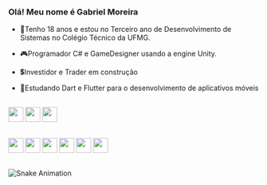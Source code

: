 ### Olá! Meu nome é Gabriel Moreira

- 🎂Tenho 18 anos e estou no Terceiro ano de Desenvolvimento de Sistemas no Colégio Técnico da UFMG.

- 🎮Programador C# e GameDesigner usando a engine Unity.

- 💲Investidor e Trader em construção

- 📱Estudando Dart e Flutter para o desenvolvimento de aplicativos móveis

<!-- - 💸Estudando NTSL(Nelogica Trade System Language) e MQL5(MetaQuotes Language) para o desenvolvimento de bots para operações na bolsa de valores. -->

<!-- GITHUB STATS -->
<!-- <div>
  <a href="https://github.com/moreira-gabriel">
  <img height="180em" src="https://github-readme-stats.vercel.app/api?username=moreira-gabriel&show_icons=true&theme=dracula&include_all_commits=true&count_private=true"/>
  <img height="180em" src="https://github-readme-stats.vercel.app/api/top-langs/?username=moreira-gabriel&layout=compact&langs_count=7&theme=dracula"/>
</div> -->

##
<div style="display: inline_block">
  <img src="https://img.shields.io/badge/C-00599C?style=for-the-badge&logo=c&logoColor=white" target="_blank" height="30em" style="display: inline_block">
  <img src="https://img.shields.io/badge/C%23-239120?style=for-the-badge&logo=c-sharp&logoColor=white" target="_blank" height="30em">
  <img src="https://img.shields.io/badge/Unity-100000?style=for-the-badge&logo=unity&logoColor=white" target="_blank" height="30em">
  
  ##
  <a href="https://instagram.com/moreira_gabriel1" target="_blank"><img src="https://img.shields.io/badge/-Instagram-%23E4405F?style=for-the-badge&logo=instagram&logoColor=white" target="_blank" height="30em"></a>
 	<a href="https://www.twitch.tv/nightxcreates" target="_blank"><img src="https://img.shields.io/badge/Twitch-9146FF?style=for-the-badge&logo=twitch&logoColor=white" target="_blank" height="30em"></a>
  <a href="thenightx.itch.io" target="_blank"><img src="https://img.shields.io/badge/Itch.io-FA5C5C?style=for-the-badge&logo=itch.io&logoColor=white" height="30em"></a> 
  <a href = "mailto:silgabrielmoreira@gmail.com"><img src="https://img.shields.io/badge/-Gmail-%23333?style=for-the-badge&logo=gmail&logoColor=white" target="_blank" height="30em"></a>
  <a href = "twitter.com/moreirakkkk"><img src="https://img.shields.io/badge/Twitter-1DA1F2?style=for-the-badge&logo=twitter&logoColor=white" target="_blank" height="30em"></a>
  <a href = "https://www.linkedin.com/in/gabriel-moreira-b35568235/"><img src="https://img.shields.io/badge/LinkedIn-0077B5?style=for-the-badge&logo=linkedin&logoColor=white" target="_blank" height="30em"></a>
</div>

##
 
![Snake Animation](https://github.com/moreira-gabriel/moreira-gabriel/blob/output/github-contribution-grid-snake.svg)

<!--
**moreira-gabriel/moreira-gabriel** is a ✨ _special_ ✨ repository because its `README.md` (this file) appears on your GitHub profile.

Here are some ideas to get you started:

- 🔭 I’m currently working on ...
- 🌱 I’m currently learning ...
- 👯 I’m looking to collaborate on ...
- 🤔 I’m looking for help with ...
- 💬 Ask me about ...
- 📫 How to reach me: ...
- 😄 Pronouns: ...
- ⚡ Fun fact: ...
-->
